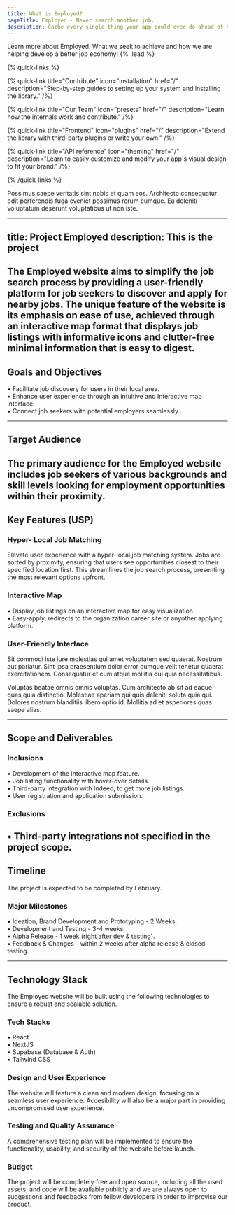 ```yaml
---
title: What is Employed?
pageTitle: Employed - Never search another job.
description: Cache every single thing your app could ever do ahead of time, so your code never even has to run at all.
---
```


Learn more about Employed. What we seek to achieve and how we are helping develop a better job economy! {% .lead %}

{% quick-links %}

{% quick-link title="Contribute" icon="installation" href="/" description="Step-by-step guides to setting up your system and installing the library." /%}

{% quick-link title="Our Team" icon="presets" href="/" description="Learn how the internals work and contribute." /%}

{% quick-link title="Frontend" icon="plugins" href="/" description="Extend the library with third-party plugins or write your own." /%}

{% quick-link title="API reference" icon="theming" href="/" description="Learn to easily customize and modify your app's visual design to fit your brand." /%}

{% /quick-links %}

Possimus saepe veritatis sint nobis et quam eos. Architecto consequatur odit perferendis fuga eveniet possimus rerum cumque. Ea deleniti voluptatum deserunt voluptatibus ut non iste.

---
title: Project Employed
description: This is the project
---
The Employed website aims to simplify the job search process by providing a user-friendly platform for job seekers to discover and apply for nearby jobs. The unique feature of the website is its emphasis on ease of use, achieved through an interactive map format that displays job listings with informative icons and clutter-free minimal information that is easy to digest.
---
## Goals and Objectives
• Facilitate job discovery for users in their local area.\
• Enhance user experience through an intuitive and interactive map interface.\
• Connect job seekers with potential employers seamlessly.

---
## Target Audience
The primary audience for the Employed website includes job seekers of various backgrounds and skill levels looking for employment opportunities within their proximity.
---

## Key Features (USP)

### Hyper- Local Job Matching
Elevate user experience with a hyper-local job matching system. Jobs are sorted by proximity, ensuring that users see opportunities closest to their specified location first. This streamlines the job search process, presenting the most relevant options upfront.

### Interactive Map
• Display job listings on an interactive map for easy visualization.\
• Easy-apply, redirects to the organization career site or anyother applying platform.

### User-Friendly Interface
Sit commodi iste iure molestias qui amet voluptatem sed quaerat. Nostrum aut pariatur. Sint ipsa praesentium dolor error cumque velit tenetur quaerat exercitationem. Consequatur et cum atque mollitia qui quia necessitatibus.

Voluptas beatae omnis omnis voluptas. Cum architecto ab sit ad eaque quas quia distinctio. Molestiae aperiam qui quis deleniti soluta quia qui. Dolores nostrum blanditiis libero optio id. Mollitia ad et asperiores quas saepe alias.

---
## Scope and Deliverables
### Inclusions
• Development of the interactive map feature.\
• Job listing functionality with hover-over details.\
• Third-party integration with Indeed, to get more job listings.\
• User registration and application submission.

### Exclusions
• Third-party integrations not specified in the project scope.
---

## Timeline
The project is expected to be completed by February.

### Major Milestones
• Ideation, Brand Development and Prototyping - 2 Weeks.\
• Development and Testing - 3-4 weeks.\
• Alpha Release - 1 week (right after dev & testing).\
• Feedback & Changes - within 2 weeks after alpha release & closed testing.

---
## Technology Stack
The Employed website will be built using the following technologies to ensure a robust and scalable solution.

### Tech Stacks
• React\
• NextJS\
• Supabase (Database & Auth)\
• Tailwind CSS

### Design and User Experience
The website will feature a clean and modern design, focusing on a seamless user experience. Accesibility will also be a major part in providing uncompromised user experience.

### Testing and Quality Assurance
A comprehensive testing plan will be implemented to ensure the functionality, usability, and security of the website before launch. 

### Budget
The project will be completely free and open source, including all the used assets, and code will be available publicly and we are always open to suggestions and feedbacks from fellow developers in order to improvise our product.